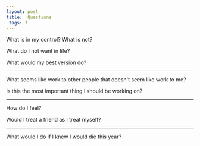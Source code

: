```yaml
---
layout: post
title:  Questions    
 tags: f
---
```



What is in my control? What is not?

What do I not want in life?

What would my best version do? 

---

What seems like work to other people that doesn't seem like work to me?

Is this the most important thing I should be working on?

---

How do I feel?

Would I treat a friend as I treat myself?

---

What would I do if I knew I would die this year? 


